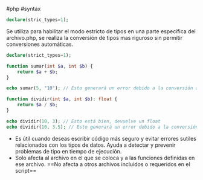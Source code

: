 #php #syntax

```php
declare(stric_types=1);
```

Se utiliza para habilitar el modo estricto de tipos en una parte específica del archivo.php, se realiza la conversión de tipos mas riguroso sin permitir conversiones automáticas. 

```php
declare(strict_types=1);

function sumar(int $a, int $b) {
    return $a + $b;
}

echo sumar(5, "10"); // Esto generará un error debido a la conversión automática de tipo

function dividir(int $a, int $b): float {
    return $a / $b;
}

echo dividir(10, 3); // Esto está bien, devuelve un float
echo dividir(10, 3.5); // Esto generará un error debido a la conversión automátic
```

- Es útil cuando deseas escribir código más seguro y evitar errores sutiles relacionados con los tipos de datos. Ayuda a detectar y prevenir problemas de tipo en tiempo de ejecución.
- Solo afecta al archivo en el que se coloca y a las funciones definidas en ese archivo. ==No afecta a otros archivos incluidos o requeridos en el script==
